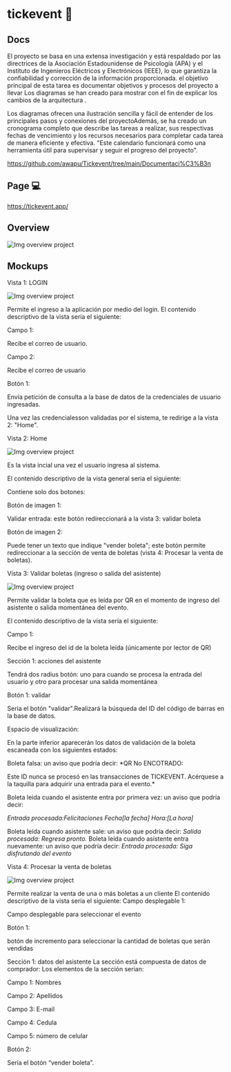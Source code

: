 # tickevent 🎫

## Docs
El proyecto se basa en una extensa investigación y está respaldado por las directrices de la Asociación Estadounidense de Psicología (APA) y el Instituto de Ingenieros Eléctricos y Electrónicos (IEEE), lo que garantiza la confiabilidad y corrección de la información proporcionada. el objetivo principal de esta tarea es documentar objetivos y procesos del proyecto a llevar Los diagramas se han creado para mostrar  con el fin de explicar los cambios de la arquitectura .

Los diagramas ofrecen una ilustración sencilla y fácil de entender de los principales pasos y conexiones del proyectoAdemás, se ha creado un cronograma completo que describe las tareas a realizar, sus respectivas fechas de vencimiento y los recursos necesarios para completar cada tarea de manera eficiente y efectiva. "Este calendario funcionará como una herramienta útil para supervisar y seguir el progreso del proyecto".

https://github.com/awapu/Tickevent/tree/main/Documentaci%C3%B3n

## Page 💻

https://tickevent.app/

## Overview 

![Img overview project](https://github.com/awapu/Tickevent/blob/main/public/images/Images/Monochrome%20Collage%20Ripped%20Paper%20Instagram%20Story.png)



 ## Mockups 
 Vista 1: LOGIN
 
![Img overview project](https://github.com/awapu/Tickevent/blob/main/public/images/Images/1.png)

 Permite el ingreso a la aplicación por medio del login.
 El contenido descriptivo de la vista sería el siguiente:
 
 Campo 1:
 
 Recibe el correo de usuario.

 Campo 2:
 
 Recibe el correo de usuario
 
 Botón 1:
 
 Envía petición de consulta a la base de datos de la credenciales de usuario ingresadas.
 
 Una vez las credencialesson validadas por el sistema, te redirige a la vista 2: "Home".
 
Vista 2: Home

![Img overview project](https://github.com/awapu/Tickevent/blob/main/public/images/Images/2.png)

Es la vista incial una vez el usuario ingresa al sistema.

El contenido descriptivo de la vista general seria el siguiente:

Contiene solo dos botones:

Botón de imagen 1:

Validar entrada: este botón redireccionará a la vista 3: validar boleta

Botón de imagen 2:

Puede tener un texto que indique "vender boleta"; este botón permite redireccionar a la sección de venta de boletas (vista 4: Procesar la venta de boletas).

Vista 3: Validar boletas (ingreso o salida del asistente)

![Img overview project](https://github.com/awapu/Tickevent/blob/main/public/images/Images/3.png)

Permite validar la boleta que es leída por QR en el momento de ingreso del asistente o salida momentánea del evento.

El contenido descriptivo de la vista sería el siguiente:

Campo 1:

Recibe el ingreso del id de la boleta leída (únicamente por lector de QR)

Sección 1: acciones del asistente

Tendrá dos radius botón: uno para cuando se procesa la entrada del usuario y otro para procesar una salida momentánea

Botón 1: validar

Seria el botón "validar".Realizará la búsqueda del ID del código de barras en la base de datos.

Espacio de visualización:

En la parte inferior aparecerán los datos de validación de la boleta escaneada con los siguientes estados:

Boleta falsa: un aviso que podría decir:
*QR No ENCOTRADO:

Este ID nunca se procesó en las transacciones de TICKEVENT.
Acérquese a la taquilla para adquirir una entrada para el evento.*

Boleta leida cuando el asistente entra por primera vez: un aviso que podría decir:

*Entrada procesada:Felicitaciones
Fecha[la fecha]
Hora:[La hora]*

Boleta leída cuando asistente sale: un aviso que podría decir:
*Salida procesada: Regresa pronto.*
Boleta leída cuando asistente entra nuevamente: un aviso que podría decir:
*Entrada procesada: Siga disfrutando del evento*

Vista 4: Procesar la venta de boletas

![Img overview project](https://github.com/awapu/Tickevent/blob/main/public/images/Images/4.png)

Permite realizar la venta de una o más boletas a un cliente
El contenido descriptivo de la vista sería el siguiente:
Campo desplegable 1:

Campo desplegable para seleccionar el evento

Botón 1:

botón de incremento para seleccionar la cantidad de boletas que serán vendidas

Sección 1: datos del asistente
La sección está compuesta de datos de comprador:
Los elementos de la sección serian:

Campo 1: Nombres

Campo 2: Apellidos

Campo 3: E-mail

Campo 4: Cedula

Campo 5: número de celular

Botón 2:

Sería el botón “vender boleta”.
 
 
